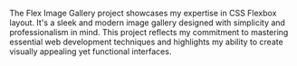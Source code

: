 The Flex Image Gallery project showcases my expertise in CSS Flexbox layout. It's a sleek and modern image gallery designed with simplicity and professionalism in mind. This project reflects my commitment to mastering essential web development techniques and highlights my ability to create visually appealing yet functional interfaces. 
